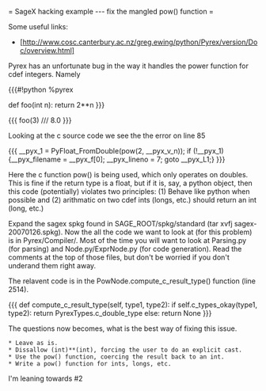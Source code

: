 = SageX hacking example --- fix the mangled pow() function =

Some useful links: 

   * [http://www.cosc.canterbury.ac.nz/greg.ewing/python/Pyrex/version/Doc/overview.html]

Pyrex has an unfortunate bug in the way it handles the power function for cdef integers. Namely

{{{#!python
%pyrex

def foo(int n):
    return 2**n
}}}

{{{
foo(3)
///
8.0
}}}

Looking at the c source code we see the the error on line 85

{{{
  __pyx_1 = PyFloat_FromDouble(pow(2, __pyx_v_n)); if (!__pyx_1) {__pyx_filename = __pyx_f[0]; __pyx_lineno = 7; goto __pyx_L1;}
}}}

Here the c function pow() is being used, which only operates on doubles. This is fine if the return type is a float, but if it is, say, a python object, then this code (potentially) violates two principles: (1) Behave like python when possible and (2) arithmatic on two cdef ints (longs, etc.) should return an int (long, etc.)

Expand the sagex spkg found in SAGE_ROOT/spkg/standard (tar xvfj sagex-20070126.spkg). Now the all the code we want to look at (for this problem) is in Pyrex/Compiler/. Most of the time you will want to look at Parsing.py (for parsing) and Node.py/ExprNode.py (for code generation). Read the comments at the top of those files, but don't be worried if you don't underand them right away. 

The relavent code is in the PowNode.compute_c_result_type() function (line 2514). 

{{{
    def compute_c_result_type(self, type1, type2):
        if self.c_types_okay(type1, type2):
            return PyrexTypes.c_double_type
        else:
            return None
}}}

The questions now becomes, what is the best way of fixing this issue. 

    * Leave as is.
    * Dissallow (int)**(int), forcing the user to do an explicit cast.
    * Use the pow() function, coercing the result back to an int.
    * Write a pow() function for ints, longs, etc. 

I'm leaning towards #2
